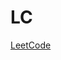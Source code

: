 # LC
[LeetCode](https://github.com/doocs/leetcode/blob/main/README_EN.md?fbclid=IwAR27aXaMSg584VaL3EwPTgUZze7TxtGiaqdxV43bzka0aRs0Cd1Gu7JPiqg)
